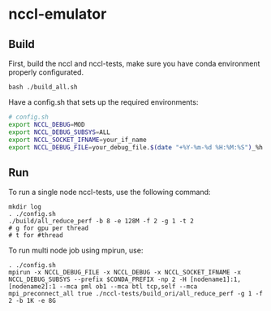 # nccl-emulator

## Build

First, build the nccl and nccl-tests, make sure you have conda environment properly configurated.

```
bash ./build_all.sh
```

Have a config.sh that sets up the required environments:

```bash
# config.sh
export NCCL_DEBUG=MOD
export NCCL_DEBUG_SUBSYS=ALL
export NCCL_SOCKET_IFNAME=your_if_name
export NCCL_DEBUG_FILE=your_debug_file.$(date "+%Y-%m-%d %H:%M:%S")_%h:%p%h:%p
```

## Run

To run a single node nccl-tests, use the following command:

```
mkdir log
. ./config.sh
./build/all_reduce_perf -b 8 -e 128M -f 2 -g 1 -t 2
# g for gpu per thread
# t for #thread
```

To run multi node job using mpirun, use:

```
. ./config.sh
mpirun -x NCCL_DEBUG_FILE -x NCCL_DEBUG -x NCCL_SOCKET_IFNAME -x NCCL_DEBUG_SUBSYS --prefix $CONDA_PREFIX -np 2 -H [nodename1]:1,[nodename2]:1 --mca pml ob1 --mca btl tcp,self --mca mpi_preconnect_all true ./nccl-tests/build_ori/all_reduce_perf -g 1 -f 2 -b 1K -e 8G
```